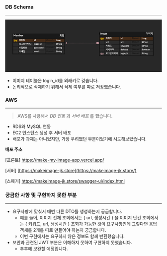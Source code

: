 ### DB Schema

---

![img.png](img.png)
- 이미지 테이블은 login_id를 외래키로 갖습니다.
- 논리적으로 삭제하기 위해서 삭제 여부를 따로 저장했습니다.


### AWS

---

> AWS를 사용해서 *DB 연동* 과 *서버 배포* 를 했습니다.
>
- RDS와 MySQL 연동
- EC2 인스턴스 생성 후 서버 배포
- 배포가 과제는 아니었지만, 가장 우려했던 부분이었기에 시도해보았습니다.

**배포 주소**

[프론트] https://make-my-image-app.vercel.app/

[서버] [https://makeimage-jk.store](https://makeimage-jk.store/)

[스웨거] https://makeimage-jk.store/swagger-ui/index.html


### 궁금한 사항 및 구현하지 못한 부분

---

- 요구사항에 맞춰서 매번 다른 DTO를 생성하는지 궁금합니다.
  - 예를 들어, 이미지 전체 조회에서는 { url, 생성시간 } 을 이미지 단건 조회에서는 { 키워드, url, 생성시간 } 조회가 가능한 것이 요구사항인데 그렇다면 응답 객체를 2개를 따로 만들어야 하는지 궁금합니다.
  - 이번 구현에서는 요구하지 않은 정보도 함께 반환했습니다.
- 보안과 관련된 JWT 부분은 이해하지 못하여 구현하지 못했습니다.
  - 추후에 보완할 예정입니다.
